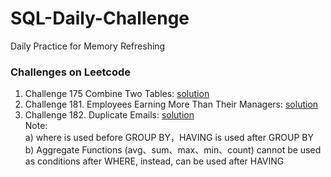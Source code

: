 # SQL-Daily-Challenge
Daily Practice for Memory Refreshing <br>
### Challenges on Leetcode <br>
1. Challenge 175 Combine Two Tables: [solution](solution_1.txt)
2. Challenge 181. Employees Earning More Than Their Managers: [solution](solution_2.txt)
3. Challenge 182. Duplicate Emails: [solution](solution_3.txt) <br>
    Note:<br>
    a) where is used before GROUP BY，HAVING is used after GROUP BY<br>
    b) Aggregate Functions (avg、sum、max、min、count) cannot be used as conditions after WHERE, instead, can be used after HAVING
